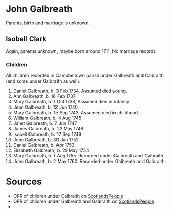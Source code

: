 # John Galbreath

Parents, birth and marriage is unknown.

## Isobell Clark

Again, parents unknown, maybe born around 1711.  No marriage records

### Children

All children recorded in Campbeltown parish under Galbreath and Calbraith (and some under Galbraith as well).

1.  Daniel Galbreath, b. 3 Feb 1734.  Assumed died young.
2.  Ann Galbreath, b. 16 Feb 1737
3.  Mary Galbreath, b. 1 Oct 1738, Assumed died in infancy
4.  Jean Galbreath, b. 12 Jun 1740
5.  Mary Galbreath, b. 15 Sep 1743, Assumed died in childhood.
6.  William Galbreath, b. 4 Aug 1745
7.  Janet Galbreath, b. 7 Jun 1747
8.  James Galbreath, b. 22 May 1748
9.  Isobell Galbreath, b. 17 Sep 1749
10.  John Galbreath, b. 30 Jan 1752
11.  Daniel Galbreath, b. Apr 1753
12.  Elizabeth Galbreath, b. 29 May 1754
13.  Mary Galbreath, b. 1 Aug 1755. Recorded under Galbreath and Galbraith.
14.  John Galbreath, b. 2 May 1760. Recorded under Galbreath and Galbraith.

# Sources

- OPR of children under Calbraith on [ScotlandsPeople](https://www.scotlandspeople.gov.uk/record-results?search_type=people&event=%28B%20OR%20C%20OR%20S%29&record_type%5B0%5D=opr_births&church_type=Old%20Parish%20Registers&dl_cat=church&dl_rec=church-births-baptisms&surname=calbraith&surname_so=fuzzy&forename_so=starts&from_year=1734&to_year=1760&parent_names_so=exact&parent_name_two=clark&parent_name_two_so=exact&record=Church%20of%20Scotland%20%28old%20parish%20registers%29%20Roman%20Catholic%20Church%20Other%20churches&sort=asc&order=Date&field=year)
- OPR of children under Galbreath and Galbraith on [ScotlandsPeople](https://www.scotlandspeople.gov.uk/record-results?search_type=people&event=%28B%20OR%20C%20OR%20S%29&record_type%5B0%5D=opr_births&church_type=Old%20Parish%20Registers&dl_cat=church&dl_rec=church-births-baptisms&surname=Galbreath&surname_so=fuzzy&forename_so=starts&from_year=1734&to_year=1760&parent_names_so=exact&parent_name_two=clark&parent_name_two_so=exact&record=Church%20of%20Scotland%20%28old%20parish%20registers%29%20Roman%20Catholic%20Church%20Other%20churches&sort=asc&order=Date&field=year)
- 

